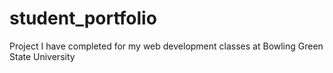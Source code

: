 # student_portfolio
Project I have completed for my web development classes at Bowling Green State University 
